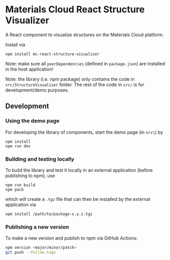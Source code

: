# Materials Cloud React Structure Visualizer

A React component to visualize structures on the Materials Cloud platform.

Install via

```
npm install mc-react-structure-visualizer
```

Note: make sure all `peerDependencies` (defined in `package.json`) are installed in the host application!

Note: the library (i.e. npm package) only contains the code in `src/StructureVisualizer` folder. The rest of the code in `src/` is for development/demo purposes.

## Development

### Using the demo page

For developing the library of components, start the demo page (in `src\`) by

```
npm install
npm run dev
```

### Building and testing locally

To build the library and test it locally in an external application (before publishing to npm), use

```
npm run build
npm pack
```

which will create a `.tgz` file that can then be installed by the external application via

```
npm install /path/to/package-x.y.z.tgz
```

### Publishing a new version

To make a new version and publish to npm via GitHub Actions:

```bash
npm version <major/minor/patch>
git push --follow-tags
```
